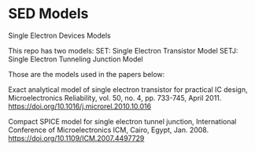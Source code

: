 # SED Models
Single Electron Devices Models

This repo has two models:
SET: Single Electron Transistor Model
SETJ: Single Electron Tunneling Junction Model

Those are the models used in the papers below:

Exact analytical model of single electron transistor for practical IC design, Microelectronics Reliability, vol. 50, no. 4, pp. 733-745, April 2011.
https://doi.org/10.1016/j.microrel.2010.10.016

Compact SPICE model for single electron tunnel junction, International Conference of Microelectronics ICM, Cairo, Egypt, Jan. 2008.
https://doi.org/10.1109/ICM.2007.4497729